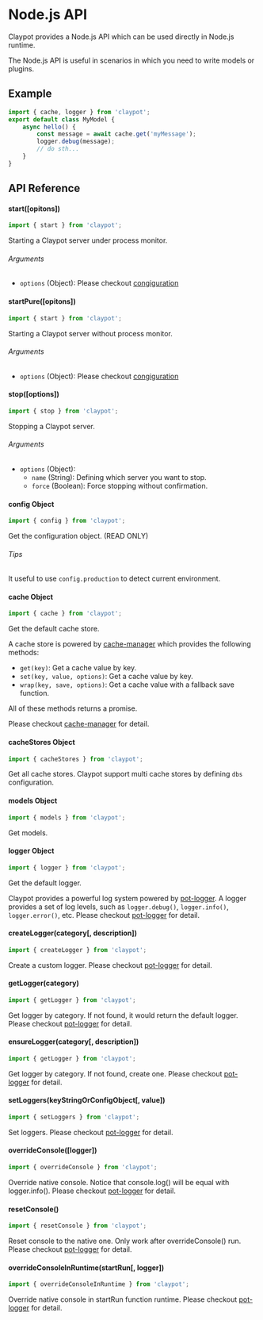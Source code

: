 # Node.js API

Claypot provides a Node.js API which can be used directly in Node.js runtime.

The Node.js API is useful in scenarios in which you need to write models or plugins.

## Example

```js
import { cache, logger } from 'claypot';
export default class MyModel {
    async hello() {
        const message = await cache.get('myMessage');
        logger.debug(message);
        // do sth...
    }
}
```

## API Reference

#### start([opitons])

```js
import { start } from 'claypot';
```

Starting a Claypot server under process monitor.

###### Arguments

* `options` (Object): Please checkout [congiguration](/api/configuration.md)

#### startPure([opitons])

```js
import { start } from 'claypot';
```

Starting a Claypot server without process monitor.

###### Arguments

* `options` (Object): Please checkout [congiguration](/api/configuration.md)

#### stop([options])

```js
import { stop } from 'claypot';
```

Stopping a Claypot server.

###### Arguments

* `options` (Object):
    * `name` (String): Defining which server you want to stop.
    * `force` (Boolean): Force stopping without confirmation.

#### config Object

```js
import { config } from 'claypot';
```

Get the configuration object. (READ ONLY)

###### Tips

It useful to use `config.production` to detect current environment.

#### cache Object

```js
import { cache } from 'claypot';
```

Get the default cache store.

A cache store is powered by [cache-manager](https://github.com/BryanDonovan/node-cache-manager) which provides the following methods:

* `get(key)`: Get a cache value by key.
* `set(key, value, options)`: Get a cache value by key.
* `wrap(key, save, options)`: Get a cache value with a fallback save function.

All of these methods returns a promise.

Please checkout [cache-manager](https://github.com/BryanDonovan/node-cache-manager) for detail.

#### cacheStores Object

```js
import { cacheStores } from 'claypot';
```

Get all cache stores. Claypot support multi cache stores by defining `dbs` configuration.

#### models Object

```js
import { models } from 'claypot';
```

Get models.

#### logger Object

```js
import { logger } from 'claypot';
```

Get the default logger.

Claypot provides a powerful log system powered by [pot-logger](https://github.com/cantonjs/pot-logger). A logger provides a set of log levels, such as `logger.debug()`, `logger.info()`, `logger.error()`, etc. Please checkout [pot-logger](https://github.com/cantonjs/pot-logger) for detail.

#### createLogger(category[, description])

```js
import { createLogger } from 'claypot';
```

Create a custom logger. Please checkout [pot-logger](https://github.com/cantonjs/pot-logger) for detail.

#### getLogger(category)

```js
import { getLogger } from 'claypot';
```

Get logger by category. If not found, it would return the default logger. Please checkout [pot-logger](https://github.com/cantonjs/pot-logger) for detail.

#### ensureLogger(category[, description])

```js
import { getLogger } from 'claypot';
```

Get logger by category. If not found, create one. Please checkout [pot-logger](https://github.com/cantonjs/pot-logger) for detail.

#### setLoggers(keyStringOrConfigObject[, value])

```js
import { setLoggers } from 'claypot';
```

Set loggers. Please checkout [pot-logger](https://github.com/cantonjs/pot-logger) for detail.

#### overrideConsole([logger])

```js
import { overrideConsole } from 'claypot';
```

Override native console. Notice that console.log() will be equal with logger.info(). Please checkout [pot-logger](https://github.com/cantonjs/pot-logger) for detail.

#### resetConsole()

```js
import { resetConsole } from 'claypot';
```

Reset console to the native one. Only work after overrideConsole() run. Please checkout [pot-logger](https://github.com/cantonjs/pot-logger) for detail.

#### overrideConsoleInRuntime(startRun[, logger])

```js
import { overrideConsoleInRuntime } from 'claypot';
```

Override native console in startRun function runtime. Please checkout [pot-logger](https://github.com/cantonjs/pot-logger) for detail.
